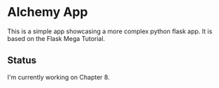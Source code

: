 # Alchemy App

This is a simple app showcasing a more complex python flask app. It is based on the Flask Mega Tutorial.

## Status

I'm currently working on Chapter 8.
